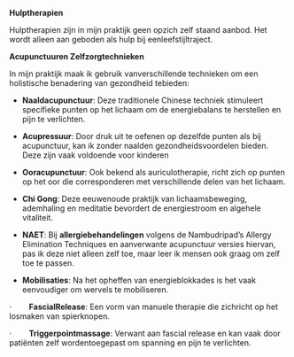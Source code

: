 **Hulptherapien**

Hulptherapien zijn in mijn praktijk geen opzich zelf staand aanbod. Het wordt alleen aan geboden als hulp bij eenleefstijltraject.

**Acupunctuuren Zelfzorgtechnieken**

In mijn praktijk maak ik gebruik vanverschillende technieken om een holistische benadering van gezondheid tebieden:

*   **Naaldacupunctuur**: Deze traditionele Chinese techniek stimuleert specifieke punten op het lichaam om de energiebalans te herstellen en pijn te verlichten.
    

*   **Acupressuur**: Door druk uit te oefenen op dezelfde punten als bij acupunctuur, kan ik zonder naalden gezondheidsvoordelen bieden. Deze zijn vaak voldoende voor kinderen
    

*   **Ooracupunctuur**: Ook bekend als auriculotherapie, richt zich op punten op het oor die corresponderen met verschillende delen van het lichaam.
    

*   **Chi Gong**: Deze eeuwenoude praktijk van lichaamsbeweging, ademhaling en meditatie bevordert de energiestroom en algehele vitaliteit.
    

*   **NAET**: Bij **allergiebehandelingen** volgens de Nambudripad’s Allergy Elimination Techniques en aanverwante acupunctuur versies hiervan, pas ik deze niet alleen zelf toe, maar leer ik mensen ook graag om zelf toe te passen.
    

*   **Mobilisaties**: Na het opheffen van energieblokkades is het vaak eenvoudiger om wervels te mobiliseren.
    

·        **FascialRelease**: Een vorm van manuele therapie die zichricht op het losmaken van spierknopen.

·        **Triggerpointmassage**: Verwant aan fascial release en kan vaak door patiënten zelf wordentoegepast om spanning en pijn te verlichten.